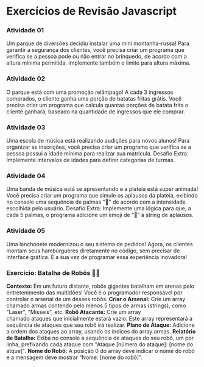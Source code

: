 # Exercícios de Revisão Javascript

### Atividade 01

Um parque de diversões decidiu instalar uma mini montanha-russa! Para garantir a segurança dos clientes, você precisa criar um programa que verifica se a pessoa pode ou não entrar no brinquedo, de acordo com a altura mínima permitida. Implemente também o limite para altura máxima.

### Atividade 02
O parque está com uma promoção relâmpago! A cada 3 ingressos comprados, o cliente ganha uma porção de batatas fritas grátis. Você precisa criar um programa que calcula quantas porções de batata frita o cliente ganhará, baseado na quantidade de ingressos que ele comprar.

### Atividade 03
Uma escola de música está realizando audições para novos alunos! Para organizar as inscrições, você precisa criar um programa que verifica se a pessoa possui a idade mínima para realizar sua matrícula.
Desafio Extra:
Implemente intervalos de idades para definir categorias de turmas.

### Atividade 04
Uma banda de música está se apresentando e a plateia está super animada! Você precisa criar um programa que simule os aplausos da plateia, exibindo no console uma sequência de palmas "👏" de acordo com a intensidade escolhida pelo usuário.
Desafio Extra:
Implemente uma lógica para que, a cada 5 palmas, o programa adicione um emoji de “🎉” à string de aplausos.

### Atividade 05 
Uma lanchonete modernizou o seu sistema de pedidos! Agora, os clientes montam seus hambúrgueres diretamente no código, sem precisar de interface gráfica. É a sua vez de programar essa experiência inovadora!

### **Exercício: Batalha de Robôs 🤖💥**

**Contexto:** Em um futuro distante, robôs gigantes batalham em arenas pelo entretenimento das multidões! Você é o programador responsável por controlar o arsenal de um desses robôs.
**Criar o Arsenal:** Crie um array chamado armas contendo pelo menos 5 tipos de armas (strings), como "Laser", "Mísseis", etc.
**Robô Atacante:** Crie um array chamado ataques que inicialmente estará vazio. Este array representará a sequência de ataques que seu robô irá realizar.
**Plano de Ataque:** Adicione a ordem dos ataques ao array, usando os índices do array armas.
**Relatório de Batalha:** Exiba no console a sequência de ataques do seu robô, um por linha, prefixando cada ataque com "Ataque [número do ataque]: [nome do atque]".
**Nome do Robô:** A posição 0 do array deve indicar o nome do robô e a mensagem deve mostrar “Nome: [nome do robô]”.